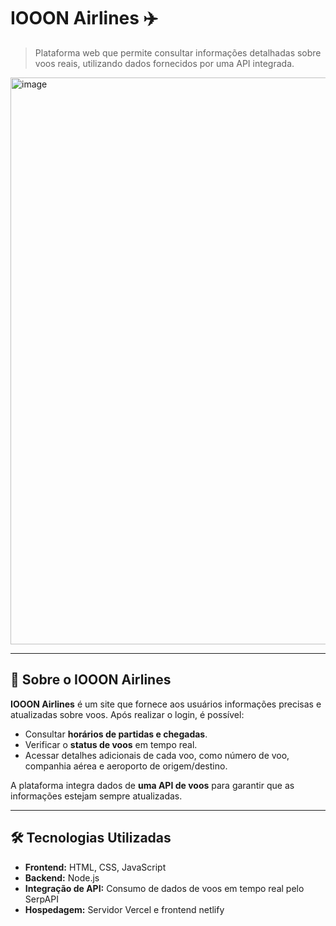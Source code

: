 # IOOON Airlines ✈️

> Plataforma web que permite consultar informações detalhadas sobre voos reais, utilizando dados fornecidos por uma API integrada.
<img width="1918" height="907" alt="image" src="https://github.com/user-attachments/assets/d670e8fc-1a67-41fd-9fae-85ec4f324edd" />

---

## 🌟 Sobre o IOOON Airlines

**IOOON Airlines** é um site que fornece aos usuários informações precisas e atualizadas sobre voos. Após realizar o login, é possível:

- Consultar **horários de partidas e chegadas**.  
- Verificar o **status de voos** em tempo real.  
- Acessar detalhes adicionais de cada voo, como número de voo, companhia aérea e aeroporto de origem/destino.  

A plataforma integra dados de **uma API de voos** para garantir que as informações estejam sempre atualizadas.

---

## 🛠 Tecnologias Utilizadas

- **Frontend:** HTML, CSS, JavaScript  
- **Backend:** Node.js 
- **Integração de API:** Consumo de dados de voos em tempo real pelo SerpAPI
- **Hospedagem:** Servidor Vercel e frontend netlify
